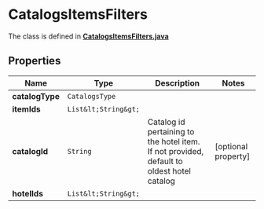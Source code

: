 

# CatalogsItemsFilters

The class is defined in **[CatalogsItemsFilters.java](../../src/main/java/org/openapitools/model/CatalogsItemsFilters.java)**

## Properties

Name | Type | Description | Notes
------------ | ------------- | ------------- | -------------
**catalogType** | `CatalogsType` |  | 
**itemIds** | `List&lt;String&gt;` |  | 
**catalogId** | `String` | Catalog id pertaining to the hotel item. If not provided, default to oldest hotel catalog |  [optional property]
**hotelIds** | `List&lt;String&gt;` |  | 






